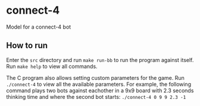 # connect-4
Model for a connect-4 bot

## How to run
Enter the `src` directory and run `make run-bb` to run the program against itself.
Run `make help` to view all commands.

The C program also allows setting custom parameters for the game. Run 
`./connect-4` to view all the available parameters. For example, the following 
command plays two bots against eachother in a 9x9 board with 2.3 seconds 
thinking time and where the second bot starts: `./connect-4 0 9 9 2.3 -1`
